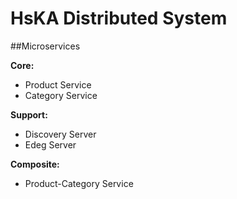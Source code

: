 # HsKA Distributed System

##Microservices

**Core:**

 - Product Service
 - Category Service

**Support:**

   - Discovery Server
   - Edeg Server

**Composite:**

  - Product-Category Service
